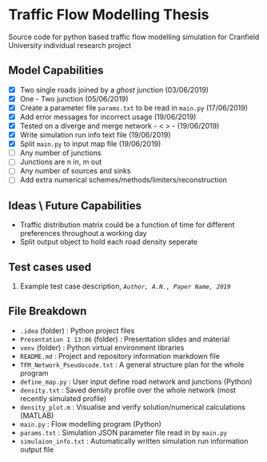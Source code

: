 # Traffic Flow Modelling Thesis
Source code for python based traffic flow modelling simulation for Cranfield University individual research project

## Model Capabilities
- [x] Two single roads joined by a *ghost* junction \(03/06/2019)
- [x] One - Two junction \(05/06/2019)
- [x] Create a parameter file `params.txt` to be read in `main.py` \(17/06/2019)
- [x] Add error messages for incorrect usage \(19/06/2019)
- [x] Tested on a diverge and merge network - < > - \(19/06/2019)
- [x] Write simulation run info text file \(19/06/2019)
- [x] Split `main.py` to input map file \(19/06/2019)
- [ ] Any number of junctions 
- [ ] Junctions are n in, m out
- [ ] Any number of sources and sinks
- [ ] Add extra numerical schemes/methods/limiters/reconstruction

## Ideas \ Future Capabilities
- Traffic distribution matrix could be a function of time for different preferences throughout a working day
- Split output object to hold each road density seperate

## Test cases used
1. Example test case description, *`Author, A.N., Paper Name, 2019`*

## File Breakdown
- `.idea` \(folder) : Python project files
- `Presentation 1 13:06` \(folder) : Presentation slides and material 
- `venv` \(folder) : Python virtual environment libraries
- `README.md` : Project and repository information markdown file
- `TFM_Network_Pseudocode.txt` : A general structure plan for the whole program
- `define_map.py` : User input define road network and junctions (Python)
- `density.txt` : Saved density profile over the whole network (most recently simulated profile)
- `density_plot.m` : Visualise and verify solution/numerical calculations (MATLAB)
- `main.py` : Flow modelling program (Python)
- `params.txt` : Simulation JSON parameter file read in by `main.py`
- `simulaion_info.txt` : Automatically written simulation run information output file
